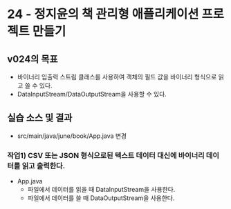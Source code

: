 # 24 - 정지윤의 책 관리형 애플리케이션 프로젝트 만들기

## v024의 목표

- 바이너리 입출력 스트림 클래스를 사용하여 객체의 필드 값을 바이너리 형식으로 읽고 쓸 수 있다.
- DataInputStream/DataOutputStream을 사용할 수 있다.

## 실습 소스 및 결과

- src/main/java/june/book/App.java 변경

### 작업1) CSV 또는 JSON 형식으로된 텍스트 데이터 대신에 바이너리 데이터를 읽고 출력한다. 

- App.java
  - 파일에서 데이터를 읽을 때 DataInputStream을 사용한다.
  - 파일에서 데이터를 쓸 때 DataOutputStream을 사용한다.

